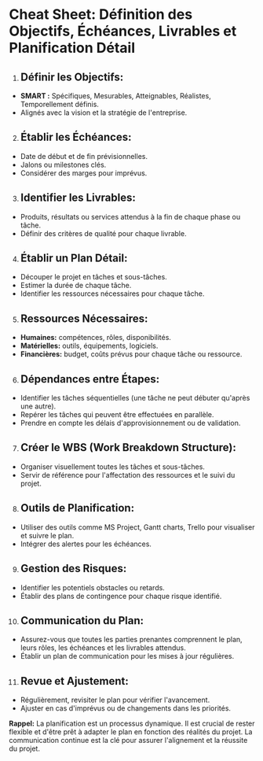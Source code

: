 # Cheat Sheet: Définition des Objectifs, Échéances, Livrables et Planification Détail


1. ## Définir les Objectifs:

- **SMART :** Spécifiques, Mesurables, Atteignables, Réalistes, Temporellement définis.
- Alignés avec la vision et la stratégie de l'entreprise.

2. ## Établir les Échéances:

- Date de début et de fin prévisionnelles.
- Jalons ou milestones clés.
- Considérer des marges pour imprévus.

3. ## Identifier les Livrables:

- Produits, résultats ou services attendus à la fin de chaque phase ou tâche.
- Définir des critères de qualité pour chaque livrable.

4. ## Établir un Plan Détail:

- Découper le projet en tâches et sous-tâches.
- Estimer la durée de chaque tâche.
- Identifier les ressources nécessaires pour chaque tâche.

5. ## Ressources Nécessaires:

- **Humaines:** compétences, rôles, disponibilités.
- **Matérielles:** outils, équipements, logiciels.
- **Financières:** budget, coûts prévus pour chaque tâche ou ressource.

6. ## Dépendances entre Étapes:

- Identifier les tâches séquentielles (une tâche ne peut débuter qu'après une autre).
- Repérer les tâches qui peuvent être effectuées en parallèle.
- Prendre en compte les délais d'approvisionnement ou de validation.

7. ## Créer le WBS (Work Breakdown Structure):

- Organiser visuellement toutes les tâches et sous-tâches.
- Servir de référence pour l'affectation des ressources et le suivi du projet.

8. ## Outils de Planification:

- Utiliser des outils comme MS Project, Gantt charts, Trello pour visualiser et suivre le plan.
- Intégrer des alertes pour les échéances.

9. ## Gestion des Risques:

- Identifier les potentiels obstacles ou retards.
- Établir des plans de contingence pour chaque risque identifié.

10. ## Communication du Plan:

- Assurez-vous que toutes les parties prenantes comprennent le plan, leurs rôles, les échéances et les livrables attendus.
- Établir un plan de communication pour les mises à jour régulières.

11. ## Revue et Ajustement:
- Régulièrement, revisiter le plan pour vérifier l'avancement.
- Ajuster en cas d'imprévus ou de changements dans les priorités.

**Rappel:** La planification est un processus dynamique. Il est crucial de rester flexible et d'être prêt à adapter le plan en fonction des réalités du projet. La communication continue est la clé pour assurer l'alignement et la réussite du projet.